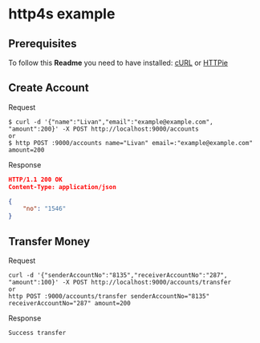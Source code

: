 # http4s example

## Prerequisites
To follow this **Readme** you need to have installed: [cURL](https://curl.haxx.se/) or [HTTPie](https://httpie.org/)

## Create Account
Request
```curl
$ curl -d '{"name":"Livan","email":"example@example.com", "amount":200}' -X POST http://localhost:9000/accounts
or
$ http POST :9000/accounts name="Livan" email=:"example@example.com" amount=200
```
Response
```json
HTTP/1.1 200 OK
Content-Type: application/json

{
    "no": "1546"
}
```

## Transfer Money
Request
```curl
curl -d '{"senderAccountNo":"8135","receiverAccountNo":"287", "amount":100}' -X POST http://localhost:9000/accounts/transfer
or
http POST :9000/accounts/transfer senderAccountNo="8135" receiverAccountNo="287" amount=200
```
Response
```
Success transfer
```